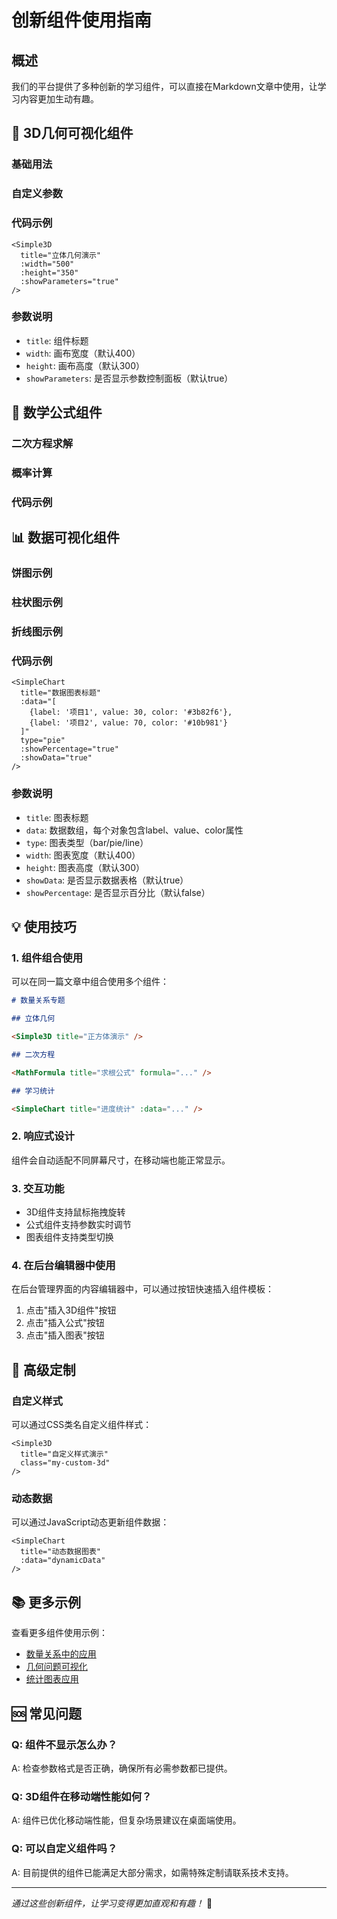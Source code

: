 # 创新组件使用指南

## 概述

我们的平台提供了多种创新的学习组件，可以直接在Markdown文章中使用，让学习内容更加生动有趣。

## 🎲 3D几何可视化组件

### 基础用法

<Simple3D title="立体几何演示" :width="500" :height="350" />

### 自定义参数

<Simple3D 
  title="自定义3D演示" 
  :width="600" 
  :height="400" 
  :showParameters="true" 
/>

### 代码示例

```vue
<Simple3D 
  title="立体几何演示" 
  :width="500" 
  :height="350" 
  :showParameters="true" 
/>
```

### 参数说明

- `title`: 组件标题
- `width`: 画布宽度（默认400）
- `height`: 画布高度（默认300）
- `showParameters`: 是否显示参数控制面板（默认true）

## 🧮 数学公式组件

### 二次方程求解

<MathFormula 
  title="二次方程求根公式"
  formula="x = (-b ± √(b² - 4ac)) / 2a"
  :parameters="[
    {name: 'a', label: '二次项系数', value: 1, min: -5, max: 5, step: 0.1},
    {name: 'b', label: '一次项系数', value: -3, min: -10, max: 10, step: 0.1},
    {name: 'c', label: '常数项', value: 2, min: -10, max: 10, step: 0.1}
  ]"
  explanation="二次方程ax²+bx+c=0的求根公式，其中判别式Δ=b²-4ac决定根的性质"
/>

### 概率计算

<MathFormula 
  title="古典概率计算"
  formula="P(A) = 有利结果数 / 总结果数"
  :parameters="[
    {name: 'favorable', label: '有利结果数', value: 3, min: 0, max: 100, step: 1},
    {name: 'total', label: '总结果数', value: 10, min: 1, max: 100, step: 1}
  ]"
  explanation="在有限等可能的样本空间中，事件A的概率等于A包含的样本点数除以样本空间的样本点总数"
/>

### 代码示例

<MathFormula 
  title="二次方程求根公式"
  formula="x = (-b ± √(b² - 4ac)) / 2a"
  :parameters="[
    {name: 'a', label: '二次项系数', value: 1, min: -5, max: 5, step: 0.1},
    {name: 'b', label: '一次项系数', value: -3, min: -10, max: 10, step: 0.1},
    {name: 'c', label: '常数项', value: 2, min: -10, max: 10, step: 0.1}
  ]"
  explanation="公式说明文字"
/>

## 📊 数据可视化组件

### 饼图示例

<SimpleChart 
  title="学习进度分布"
  :data="[
    {label: '已完成', value: 65, color: '#10b981'},
    {label: '进行中', value: 25, color: '#f59e0b'},
    {label: '未开始', value: 10, color: '#ef4444'}
  ]"
  type="pie"
  :showPercentage="true"
/>

### 柱状图示例

<SimpleChart 
  title="各科目得分情况"
  :data="[
    {label: '行测', value: 85, color: '#3b82f6'},
    {label: '申论', value: 78, color: '#10b981'},
    {label: '面试', value: 82, color: '#f59e0b'},
    {label: '专业课', value: 88, color: '#8b5cf6'}
  ]"
  type="bar"
  :showData="true"
/>

### 折线图示例

<SimpleChart 
  title="学习时长趋势"
  :data="[
    {label: '周一', value: 120},
    {label: '周二', value: 150},
    {label: '周三', value: 180},
    {label: '周四', value: 160},
    {label: '周五', value: 200},
    {label: '周六', value: 240},
    {label: '周日', value: 220}
  ]"
  type="line"
/>

### 代码示例

```vue
<SimpleChart 
  title="数据图表标题"
  :data="[
    {label: '项目1', value: 30, color: '#3b82f6'},
    {label: '项目2', value: 70, color: '#10b981'}
  ]"
  type="pie"
  :showPercentage="true"
  :showData="true"
/>
```

### 参数说明

- `title`: 图表标题
- `data`: 数据数组，每个对象包含label、value、color属性
- `type`: 图表类型（bar/pie/line）
- `width`: 图表宽度（默认400）
- `height`: 图表高度（默认300）
- `showData`: 是否显示数据表格（默认true）
- `showPercentage`: 是否显示百分比（默认false）

## 💡 使用技巧

### 1. 组件组合使用

可以在同一篇文章中组合使用多个组件：

```markdown
# 数量关系专题

## 立体几何

<Simple3D title="正方体演示" />

## 二次方程

<MathFormula title="求根公式" formula="..." />

## 学习统计

<SimpleChart title="进度统计" :data="..." />
```

### 2. 响应式设计

组件会自动适配不同屏幕尺寸，在移动端也能正常显示。

### 3. 交互功能

- 3D组件支持鼠标拖拽旋转
- 公式组件支持参数实时调节
- 图表组件支持类型切换

### 4. 在后台编辑器中使用

在后台管理界面的内容编辑器中，可以通过按钮快速插入组件模板：

1. 点击"插入3D组件"按钮
2. 点击"插入公式"按钮  
3. 点击"插入图表"按钮

## 🔧 高级定制

### 自定义样式

可以通过CSS类名自定义组件样式：

```vue
<Simple3D 
  title="自定义样式演示" 
  class="my-custom-3d"
/>
```

### 动态数据

可以通过JavaScript动态更新组件数据：

```vue
<SimpleChart 
  title="动态数据图表"
  :data="dynamicData"
/>
```

## 📚 更多示例

查看更多组件使用示例：

- [数量关系中的应用](/civil-service/xingce/shuliang)
- [几何问题可视化](/civil-service/xingce/geometry)
- [统计图表应用](/guide/statistics)

## 🆘 常见问题

### Q: 组件不显示怎么办？
A: 检查参数格式是否正确，确保所有必需参数都已提供。

### Q: 3D组件在移动端性能如何？
A: 组件已优化移动端性能，但复杂场景建议在桌面端使用。

### Q: 可以自定义组件吗？
A: 目前提供的组件已能满足大部分需求，如需特殊定制请联系技术支持。

---

*通过这些创新组件，让学习变得更加直观和有趣！* 🚀
